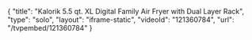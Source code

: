{
    "title": "Kalorik 5.5 qt. XL Digital Family Air Fryer with Dual Layer Rack",
    "type": "solo",
    "layout": "iframe-static",
    "videoId": "121360784",
    "url": "\/tvpembed\/121360784"
}